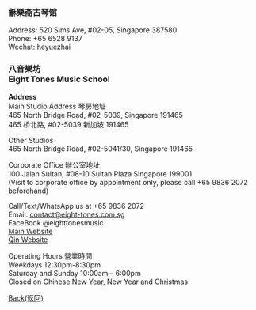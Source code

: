 ### 龢樂斋古琴馆
Address: 520 Sims Ave, #02-05, Singapore 387580  
Phone: +65 6528 9137  
Wechat: heyuezhai

### 八音樂坊 <br/>Eight Tones Music School 
**Address**  
Main Studio Address 琴房地址  
465 North Bridge Road, #02-5039, Singapore 191465  
465 桥北路, #02-5039 新加坡 191465

Other Studios  
465 North Bridge Road, #02-5041/30, Singapore 191465  

Corporate Office 辦公室地址  
100 Jalan Sultan, #08-10 Sultan Plaza Singapore 199001  
(Visit to corporate office by appointment only, please call +65 9836 2072 beforehand)  

Call/Text/WhatsApp us at +65 9836 2072  
Email: contact@eight-tones.com.sg  
FaceBook @eighttonesmusic  
[Main Website](eight-tones.com.sg)  
[Qin Website](guqin.com.sg) 

Operating Hours 營業時間  
Weekdays 12:30pm-8:30pm  
Saturday and Sunday 10:00am – 6:00pm  
Closed on Chinese New Year, New Year and Christmas  





[Back(返回)](index.md)
